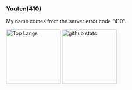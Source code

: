 ### Youten(410)
My name comes from the server error code "410".
<!--
**youten410/youten410** is a ✨ _special_ ✨ repository because its `README.md` (this file) appears on your GitHub profile.

Here are some ideas to get you started:

- 🔭 I’m currently working on ...
- 🌱 I’m currently learning ...
- 👯 I’m looking to collaborate on ...
- 🤔 I’m looking for help with ...
- 💬 Ask me about ...
- 📫 How to reach me: ...
- 😄 Pronouns: ...
- ⚡ Fun fact: ...
-->


<p align="left"> 
  <img alt="Top Langs" height="150px" src="https://github-readme-stats.vercel.app/api/top-langs/?username=youten410&layout=compact&count_private=true&show_icons=true&theme=tokyonight" />
  <img alt="github stats" height="150px" src="https://github-readme-stats.vercel.app/api?username=youten410&count_private=true&show_icons=true&show_icons=true&theme=tokyonight" />
</p>


<!--
[![trophy](https://github-profile-trophy.vercel.app/?username=youten410&theme=tokyonight&column=7
)](https://github.com/ryo-ma/github-profile-trophy)
<!--

![](http://github-profile-summary-cards.vercel.app/api/cards/profile-details?username=youten410&theme=default)
![](http://github-profile-summary-cards.vercel.app/api/cards/stats?username=youten410&theme=default)

[エアコンタイマー](https://apps.apple.com/jp/app/%E3%82%A8%E3%82%A2%E3%82%B3%E3%83%B3%E3%82%BF%E3%82%A4%E3%83%9E%E3%83%BC/id6450660620)

[ニュースワイプ](https://apps.apple.com/jp/app/%E3%83%8B%E3%83%A5%E3%83%BC%E3%82%B9%E3%83%AF%E3%82%A4%E3%83%97/id6449730247)

[me good](https://apps.apple.com/jp/app/me-good/id6461214990)
